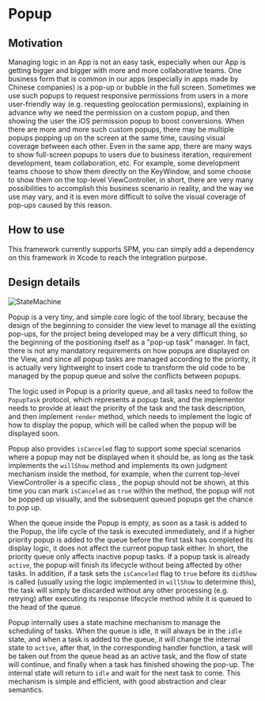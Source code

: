 # Popup

## Motivation

Managing logic in an App is not an easy task, especially when our App is getting bigger and bigger with more and more collaborative teams. One business form that is common in our apps (especially in apps made by Chinese companies) is a pop-up or bubble in the full screen. Sometimes we use such popups to request responsive permissions from users in a more user-friendly way (e.g. requesting geolocation permissions), explaining in advance why we need the permission on a custom popup, and then showing the user the iOS permission popup to boost conversions. When there are more and more such custom popups, there may be multiple popups popping up on the screen at the same time, causing visual coverage between each other. Even in the same app, there are many ways to show full-screen popups to users due to business iteration, requirement development, team collaboration, etc. For example, some development teams choose to show them directly on the KeyWindow, and some choose to show them on the top-level ViewController, in short, there are very many possibilities to accomplish this business scenario in reality, and the way we use may vary, and it is even more difficult to solve the visual coverage of pop-ups caused by this reason.

## How to use

This framework currently supports SPM, you can simply add a dependency on this framework in Xcode to reach the integration purpose.

## Design details

![StateMachine](https://imgur.com/download/VfElE5i)

Popup is a very tiny, and simple core logic of the tool library, because the design of the beginning to consider the view level to manage all the existing pop-ups, for the project being developed may be a very difficult thing, so the beginning of the positioning itself as a "pop-up task" manager. In fact, there is not any mandatory requirements on how popups are displayed on the View, and since all popup tasks are managed according to the priority, it is actually very lightweight to insert code to transform the old code to be managed by the popup queue and solve the conflicts between popups.

The logic used in Popup is a priority queue, and all tasks need to follow the `PopupTask` protocol, which represents a popup task, and the implementor needs to provide at least the priority of the task and the task description, and then implement `render` method, which needs to implement the logic of how to display the popup, which will be called when the popup will be displayed soon.

Popup also provides `isCanceled` flag to support some special scenarios where a popup may not be displayed when it should be, as long as the task implements the `willShow` method and implements its own judgment mechanism inside the method, for example, when the current top-level ViewController is a specific class , the popup should not be shown, at this time you can mark `isCanceled` as `true` within the method, the popup will not be popped up visually, and the subsequent queued popups get the chance to pop up.

When the queue inside the Popup is empty, as soon as a task is added to the Popup, the life cycle of the task is executed immediately, and if a higher priority popup is added to the queue before the first task has completed its display logic, it does not affect the current popup task either. In short, the priority queue only affects inactive popup tasks. If a popup task is already `active`, the popup will finish its lifecycle without being affected by other tasks. In addition, if a task sets the `isCanceled` flag to `true` before its `didShow` is called (usually using the logic implemented in `willShow` to determine this), the task will simply be discarded without any other processing (e.g. retrying) after executing its response lifecycle method while it is queued to the head of the queue.

Popup internally uses a state machine mechanism to manage the scheduling of tasks. When the queue is idle, it will always be in the `idle` state, and when a task is added to the queue, it will change the internal state to `active`, after that, in the corresponding handler function, a task will be taken out from the queue head as an active task, and the flow of state will continue, and finally when a task has finished showing the pop-up. The internal state will return to `idle` and wait for the next task to come. This mechanism is simple and efficient, with good abstraction and clear semantics.
